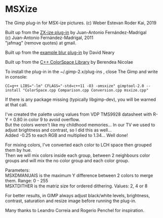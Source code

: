# MSXize

The Gimp plug-in for MSX-ize pictures. (c) Weber Estevan Roder Kai, 2019

Built up from the [ZX-ize plug-in](http://jafma.net/software/zxscreen/) by Juan-Antonio Fernández-Madrigal  
(c) Juan-Antonio Fernández-Madrigal, 2011  
"jafmag" (remove quotes) at gmail.

Built up from the [example blur plug-in](http://developer.gimp.org/writing-a-plug-in/1/index.html) by David Neary  

Built up from the [C++ ColorSpace Library](https://github.com/berendeanicolae/ColorSpace) by Berendea Nicolae  

To install the plug-in in the ~/.gimp-2.x/plug-ins , close The Gimp and write in console:
	
`CC=g++ LIBS="-lm" CFLAGS="-std=c++11 -O3 -omsxize" gimptool-2.0 --install "ColorSpace.cpp Comparison.cpp Conversion.cpp msxize.cpp"`
	
If there is any package missing (typically libgimp-dev), you will be warned at that call.

I've created the palette using values from VDP TMS9928 datasheet with R-Y = 0.80 in color 9 to avoid overflow.  
But the colors weren't like my childhood memories... In our TV we used to adjust brightness and contrast, so I did this as well...  
Added -0.25 to each RGB and multiplied to 1.34...  Well done!

For mixing colors, I've converted each color to LCH space then grouped them by hue.  
Then we will mix colors inside each group, between 2 neighbours color groups and will mix the no color group and each color group.

Parameters:  
MSXDMANUAIS is the maximum Y difference between 2 colors to merge them. Range: 0 - 255  
MSXTDITHER is the matriz size for ordered dithering. Values: 2, 4 or 8

For better results, in GIMP always adjust black/white levels, brightness, contrast, saturation and resize image before running the plug-in.

Many thanks to Leandro Correia and Rogerio Penchel for inspiration.
